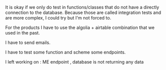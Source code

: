 It is okay if we only do test in functions/classes that do not have a directly connection
to the database. Because those are called integration tests and are more complex, I could try
but I'm not forced to.

For the products I have to use the algolia + airtable combination that we used in the past.

I have to send emails.

I have to test some function and scheme some endpoints.

I left working on : ME endpoint , database is not returning any data
